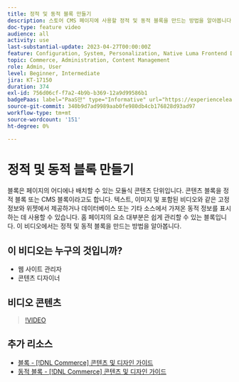```yaml
---
title: 정적 및 동적 블록 만들기
description: 스토어 CMS 페이지에 사용할 정적 및 동적 블록을 만드는 방법을 알아봅니다.
doc-type: feature video
audience: all
activity: use
last-substantial-update: 2023-04-27T00:00:00Z
feature: Configuration, System, Personalization, Native Luma Frontend Development, Page Content
topic: Commerce, Administration, Content Management
role: Admin, User
level: Beginner, Intermediate
jira: KT-17150
duration: 374
exl-id: 756d06cf-f7a2-4b9b-b369-12a9d99586b1
badgePaas: label="PaaS만" type="Informative" url="https://experienceleague.adobe.com/en/docs/commerce/user-guides/product-solutions" tooltip="Adobe Commerce 온 클라우드 프로젝트(Adobe 관리 PaaS 인프라) 및 온프레미스 프로젝트에만 적용됩니다."
source-git-commit: 340b9d7ad9989aab0fe980db4cb176828d93ad97
workflow-type: tm+mt
source-wordcount: '151'
ht-degree: 0%

---
```


# 정적 및 동적 블록 만들기

블록은 페이지의 어디에나 배치할 수 있는 모듈식 콘텐츠 단위입니다. 콘텐츠 블록을 정적 블록 또는 CMS 블록이라고도 합니다. 텍스트, 이미지 및 포함된 비디오와 같은 고정 정보와 위젯에서 제공하거나 데이터베이스 또는 기타 소스에서 가져온 동적 정보를 표시하는 데 사용할 수 있습니다. 홈 페이지의 요소 대부분은 쉽게 관리할 수 있는 블록입니다. 이 비디오에서는 정적 및 동적 블록을 만드는 방법을 알아봅니다.

## 이 비디오는 누구의 것입니까?

- 웹 사이트 관리자
- 콘텐츠 디자이너

## 비디오 콘텐츠

>[!VIDEO](https://video.tv.adobe.com/v/343783?quality=12&learn=on)

## 추가 리소스

- [블록 - [!DNL Commerce] 콘텐츠 및 디자인 가이드](https://experienceleague.adobe.com/docs/commerce-admin/content-design/elements/blocks/blocks.html)
- [동적 블록 - [!DNL Commerce] 콘텐츠 및 디자인 가이드](https://experienceleague.adobe.com/docs/commerce-admin/content-design/elements/dynamic-blocks/dynamic-blocks.html)
